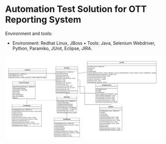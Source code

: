 # Automation Test Solution for OTT Reporting System

Environment and tools:
- Environment: Redhat Linux, JBoss
• Tools: Java, Selenium Webdriver, Python, Paramiko, JUnit, Eclipse, JIRA.

![image](https://github.com/holphi/OTTReportingSys_Auto/blob/master/Class_Diagram.jpg)
